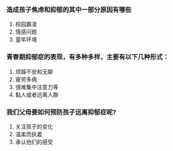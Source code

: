### 造成孩子焦虑和抑郁的其中一部分原因有哪些
1.  校园霸凌
2. 情感问题
3. 童年环境


### 青春期抑郁症的表现，有多种多样，主要有以下几种形式：
1. 烦躁不安和无聊
2. 疲劳多病
3. 很难集中注意力等
4. 黏人或者远离人群

### 我们父母要如何预防孩子远离抑郁症呢?
1. 关注孩子的变化
2. 温柔而执着
3. 承认他们的感受